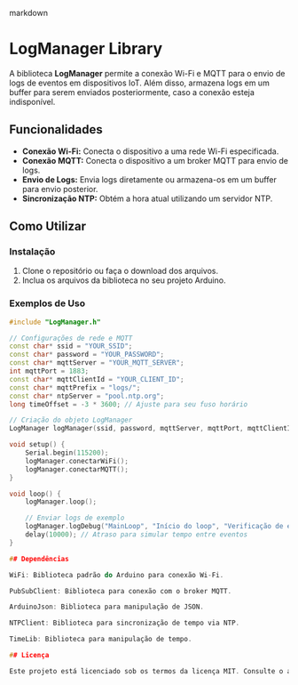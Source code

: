 markdown
# LogManager Library

A biblioteca **LogManager** permite a conexão Wi-Fi e MQTT para o envio de logs de eventos em dispositivos IoT. Além disso, armazena logs em um buffer para serem enviados posteriormente, caso a conexão esteja indisponível.

## Funcionalidades

- **Conexão Wi-Fi:** Conecta o dispositivo a uma rede Wi-Fi especificada.
- **Conexão MQTT:** Conecta o dispositivo a um broker MQTT para envio de logs.
- **Envio de Logs:** Envia logs diretamente ou armazena-os em um buffer para envio posterior.
- **Sincronização NTP:** Obtém a hora atual utilizando um servidor NTP.

## Como Utilizar

### Instalação

1. Clone o repositório ou faça o download dos arquivos.
2. Inclua os arquivos da biblioteca no seu projeto Arduino.

### Exemplos de Uso

```cpp
#include "LogManager.h"

// Configurações de rede e MQTT
const char* ssid = "YOUR_SSID";
const char* password = "YOUR_PASSWORD";
const char* mqttServer = "YOUR_MQTT_SERVER";
int mqttPort = 1883;
const char* mqttClientId = "YOUR_CLIENT_ID";
const char* mqttPrefix = "logs/";
const char* ntpServer = "pool.ntp.org";
long timeOffset = -3 * 3600; // Ajuste para seu fuso horário

// Criação do objeto LogManager
LogManager logManager(ssid, password, mqttServer, mqttPort, mqttClientId, mqttPrefix, 10, ntpServer, timeOffset);

void setup() {
    Serial.begin(115200);
    logManager.conectarWiFi();
    logManager.conectarMQTT();
}

void loop() {
    logManager.loop();

    // Enviar logs de exemplo
    logManager.logDebug("MainLoop", "Início do loop", "Verificação de estado", "Sistema");
    delay(10000); // Atraso para simular tempo entre eventos
}

## Dependências

WiFi: Biblioteca padrão do Arduino para conexão Wi-Fi.

PubSubClient: Biblioteca para conexão com o broker MQTT.

ArduinoJson: Biblioteca para manipulação de JSON.

NTPClient: Biblioteca para sincronização de tempo via NTP.

TimeLib: Biblioteca para manipulação de tempo.

## Licença

Este projeto está licenciado sob os termos da licença MIT. Consulte o arquivo LICENSE para mais informações.